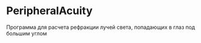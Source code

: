# PeripheralAcuity
Программа для расчета рефракции лучей света, попадающих в глаз под большим углом
